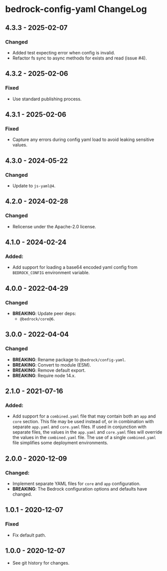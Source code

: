 # bedrock-config-yaml ChangeLog

## 4.3.3 - 2025-02-07

### Changed
- Added test expecting error when config is invalid.
- Refactor fs sync to async methods for exists and read (issue #4).

## 4.3.2 - 2025-02-06

### Fixed
- Use standard publishing process.

## 4.3.1 - 2025-02-06

### Fixed
- Capture any errors during config yaml load to avoid leaking sensitive values.

## 4.3.0 - 2024-05-22

### Changed
- Update to `js-yaml@4`.

## 4.2.0 - 2024-02-28

### Changed
- Relicense under the Apache-2.0 license.

## 4.1.0 - 2024-02-24

### Added:
- Add support for loading a base64 encoded yaml config from `BEDROCK_CONFIG`
  environment variable.

## 4.0.0 - 2022-04-29

### Changed
- **BREAKING**: Update peer deps:
  - `@bedrock/core@6`.

## 3.0.0 - 2022-04-04

### Changed
- **BREAKING**: Rename package to `@bedrock/config-yaml`.
- **BREAKING**: Convert to module (ESM).
- **BREAKING**: Remove default export.
- **BREAKING**: Require node 14.x.

## 2.1.0 - 2021-07-16

### Added:
- Add support for a `combined.yaml` file that may contain both an `app` and
  `core` section. This file may be used instead of, or in combination with
  separate `app.yaml` and `core.yaml` files. If used in conjunction with
  separate files, the values in the `app.yaml` and `core.yaml` files will
  override the values in the `combined.yaml` file. The use of a single
  `combined.yaml` file simplifies some deployment environments.

## 2.0.0 - 2020-12-09

### Changed:
- Implement separate YAML files for `core` and `app` configuration.
- **BREAKING**: The Bedrock configuration options and defaults have changed.

## 1.0.1 - 2020-12-07

### Fixed
- Fix default path.

## 1.0.0 - 2020-12-07

- See git history for changes.
